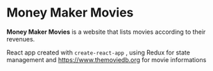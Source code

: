 # Money Maker Movies

**Money Maker Movies** is a website that lists movies according to their revenues.


React app created with `create-react-app` , using Redux for state management 
and https://www.themoviedb.org for movie informations